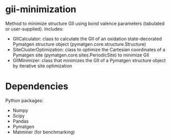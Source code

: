 # gii-minimization
Method to minimize structure GII using bond valence parameters (tabulated or user-supplied). Includes:
- GIICalculator: class to calculate the GII of an oxidation state-decorated Pymatgen structure object (pymatgen.core.structure.Structure)
- SiteClusterOptimization: class to optimize the Cartesian coordinates of a Pymatgen site (pymatgen.core.sites.PeriodicSite) to minimize GII
- GIIMinimizer: class that minimizes the GII of a Pymatgen structure object by iterative site optimization

# Dependencies
Python packages:
- Numpy
- Scipy
- Pandas
- Pymatgen
- Matminer (for benchmarking)

